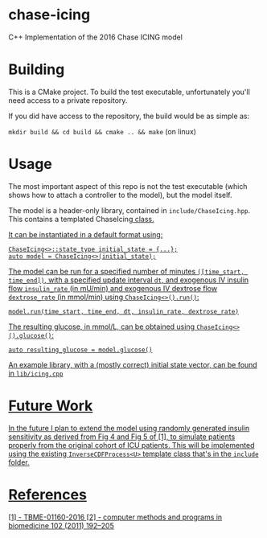 # chase-icing
C++ Implementation of the 2016 Chase ICING model

# Building

This is a CMake project. To build the test executable, unfortunately you'll need access to a private repository.

If you did have access to the repository, the build would be as simple as:

`mkdir build && cd build && cmake .. && make` (on linux)

# Usage

The most important aspect of this repo is not the test executable (which shows how to attach a controller to the model), but the model itself.

The model is a header-only library, contained in `include/ChaseIcing.hpp`. This contains a templated ChaseIcing<U> class.

It can be instantiated in a default format using:

```
ChaseIcing<>::state_type initial_state = {...};
auto model = ChaseIcing<>(initial_state);
```

The model can be run for a specified number of minutes `([time_start, time_end])`, with a specified update interval `dt`, and exogenous IV insulin flow `insulin_rate` (in mU/min) and exogenous IV dextrose flow  `dextrose_rate` (in mmol/min) using `ChaseIcing<>().run()`:

`model.run(time_start, time_end, dt, insulin_rate, dextrose_rate)`

The resulting glucose, in mmol/L, can be obtained using `ChaseIcing<>().glucose()`:

`auto resulting_glucose = model.glucose()`

An example library, with a (mostly correct) initial state vector, can be found in `lib/icing.cpp`

# Future Work

In the future I plan to extend the model using randomly generated insulin sensitivity as derived from Fig 4 and Fig 5 of [1], to simulate patients properly from the original cohort of ICU patients. This will be implemented using the existing `InverseCDFProcess<U>` template class that's in the `include` folder. 

# References

[1] - TBME-01160-2016 
[2] - computer methods and programs in biomedicine 102 (2011) 192–205
